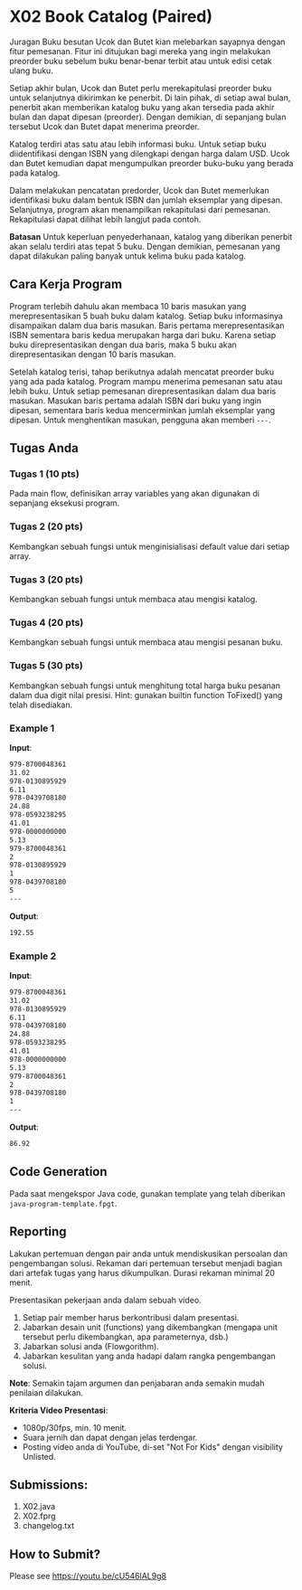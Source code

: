 # X02 Book Catalog (Paired)

Juragan Buku besutan Ucok dan Butet kian melebarkan sayapnya dengan fitur pemesanan. Fitur ini ditujukan bagi mereka yang ingin melakukan preorder buku sebelum buku benar-benar terbit atau untuk edisi cetak ulang buku.

Setiap akhir bulan, Ucok dan Butet perlu merekapitulasi preorder buku untuk selanjutnya dikirimkan ke penerbit. Di lain pihak, di setiap awal bulan, penerbit akan memberikan katalog buku yang akan tersedia pada akhir bulan dan dapat dipesan (preorder). Dengan demikian, di sepanjang bulan tersebut Ucok dan Butet dapat menerima preorder.

Katalog terdiri atas satu atau lebih informasi buku. Untuk setiap buku diidentifikasi dengan ISBN yang dilengkapi dengan harga dalam USD. Ucok dan Butet kemudian dapat mengumpulkan preorder buku-buku yang berada pada katalog.

Dalam melakukan pencatatan predorder, Ucok dan Butet memerlukan identifikasi buku dalam bentuk ISBN dan jumlah eksemplar yang dipesan. Selanjutnya, program akan menampilkan rekapitulasi dari pemesanan. Rekapitulasi dapat dilihat lebih langjut pada contoh.

**Batasan**
Untuk keperluan penyederhanaan, katalog yang diberikan penerbit akan selalu terdiri atas tepat 5 buku. Dengan demikian, pemesanan yang dapat dilakukan paling banyak untuk kelima buku pada katalog.

## Cara Kerja Program
Program terlebih dahulu akan membaca 10 baris masukan yang merepresentasikan 5 buah buku dalam katalog. Setiap buku informasinya disampaikan dalam dua baris masukan. Baris pertama merepresentasikan ISBN sementara baris kedua merupakan harga dari buku. Karena setiap buku direpresentasikan dengan dua baris, maka 5 buku akan direpresentasikan dengan 10 baris masukan.

Setelah katalog terisi, tahap berikutnya adalah mencatat preorder buku yang ada pada katalog. Program mampu menerima pemesanan satu atau lebih buku. Untuk setiap pemesanan direpresentasikan dalam dua baris masukan. Masukan baris pertama adalah ISBN dari buku yang ingin dipesan, sementara baris kedua mencerminkan jumlah eksemplar yang dipesan. Untuk menghentikan masukan, pengguna akan memberi ```---```.

## Tugas Anda

### Tugas 1 (10 pts)
Pada main flow, definisikan array variables yang akan digunakan di sepanjang eksekusi program.

### Tugas 2 (20 pts)
Kembangkan sebuah fungsi untuk menginisialisasi default value dari setiap array.

### Tugas 3 (20 pts) 
Kembangkan sebuah fungsi untuk membaca atau mengisi katalog.

### Tugas 4 (20 pts)
Kembangkan sebuah fungsi untuk membaca atau mengisi pesanan buku.

### Tugas 5 (30 pts)
Kembangkan sebuah fungsi untuk menghitung total harga buku pesanan dalam dua digit nilai presisi. Hint: gunakan builtin function ToFixed() yang telah disediakan.

### Example 1

**Input**:
```bash
979-8700048361
31.02
978-0130895929
6.11
978-0439708180
24.88
978-0593238295
41.01
978-0000000000
5.13
979-8700048361
2
978-0130895929
1
978-0439708180
5
---

```

**Output**:
```bash
192.55

```

### Example 2

**Input**:
```bash
979-8700048361
31.02
978-0130895929
6.11
978-0439708180
24.88
978-0593238295
41.01
978-0000000000
5.13
979-8700048361
2
978-0439708180
1
---

```

**Output**:
```bash
86.92

```

## Code Generation

Pada saat mengekspor Java code, gunakan template yang telah diberikan ```java-program-template.fpgt```.

## Reporting

Lakukan pertemuan dengan pair anda untuk mendiskusikan persoalan dan pengembangan solusi. Rekaman dari pertemuan tersebut menjadi bagian dari artefak tugas yang harus dikumpulkan. Durasi rekaman minimal 20 menit.

Presentasikan pekerjaan anda dalam sebuah video.
1. Setiap pair member harus berkontribusi dalam presentasi.
2. Jabarkan desain unit (functions) yang dikembangkan (mengapa unit tersebut perlu dikembangkan, apa parameternya, dsb.)
2. Jabarkan solusi anda (Flowgorithm).
3. Jabarkan kesulitan yang anda hadapi dalam rangka pengembangan solusi.

**Note**: Semakin tajam argumen dan penjabaran anda semakin mudah penilaian dilakukan.

**Kriteria Video Presentasi**:
+ 1080p/30fps, min. 10 menit.
+ Suara jernih dan dapat dengan jelas terdengar.
+ Posting video anda di YouTube, di-set "Not For Kids" dengan visibility Unlisted.

## Submissions:

1. X02.java
2. X02.fprg
3. changelog.txt

## How to Submit?

Please see https://youtu.be/cU546lAL9g8
